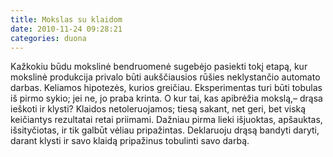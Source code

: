 ```yaml
---
title: Mokslas su klaidom
date: 2010-11-24 09:28:21
categories: duona
---
```


Kažkokiu būdu mokslinė bendruomenė sugebėjo pasiekti tokį etapą, kur mokslinė produkcija privalo būti aukščiausios rūšies neklystančio automato darbas. Keliamos hipotezės, kurios greičiau. Eksperimentas turi būti tobulas iš pirmo sykio; jei ne, jo praba krinta. O kur tai, kas apibrėžia mokslą,– drąsa ieškoti ir klysti? Klaidos netoleruojamos; tiesą sakant, net geri, bet viską keičiantys rezultatai retai priimami. Dažniau pirma lieki išjuoktas, apšauktas, išsityčiotas, ir tik galbūt vėliau pripažintas. Deklaruoju drąsą bandyti daryti, darant klysti ir savo klaidą pripažinus tobulinti savo darbą.
